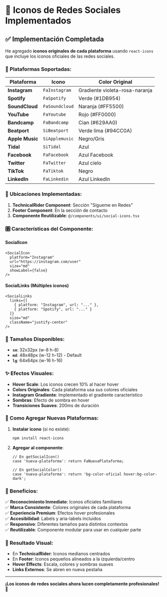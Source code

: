 # 🎨 Iconos de Redes Sociales Implementados

## ✅ Implementación Completada

He agregado **iconos originales de cada plataforma** usando `react-icons` que incluye los iconos oficiales de las redes sociales.

### 🔗 Plataformas Soportadas:

| Plataforma | Icono | Color Original |
|------------|-------|----------------|
| **Instagram** | `FaInstagram` | Gradiente violeta-rosa-naranja |
| **Spotify** | `FaSpotify` | Verde (#1DB954) |
| **SoundCloud** | `FaSoundcloud` | Naranja (#FF5500) |
| **YouTube** | `FaYoutube` | Rojo (#FF0000) |
| **Bandcamp** | `FaBandcamp` | Cian (#629AA0) |
| **Beatport** | `SiBeatport` | Verde lima (#94CC0A) |
| **Apple Music** | `SiApplemusic` | Negro/Gris |
| **Tidal** | `SiTidal` | Azul |
| **Facebook** | `FaFacebook` | Azul Facebook |
| **Twitter** | `FaTwitter` | Azul cielo |
| **TikTok** | `FaTiktok` | Negro |
| **LinkedIn** | `FaLinkedin` | Azul LinkedIn |

### 📍 Ubicaciones Implementadas:

1. **TechnicalRider Component**: Sección "Sígueme en Redes"
2. **Footer Component**: En la sección de contacto
3. **Componente Reutilizable**: `@/components/ui/social-icons.tsx`

### 🎛️ Características del Componente:

#### **SocialIcon**
```tsx
<SocialIcon 
  platform="Instagram" 
  url="https://instagram.com/user" 
  size="md" 
  showLabel={false}
/>
```

#### **SocialLinks** (Múltiples iconos)
```tsx
<SocialLinks 
  links={[
    { platform: "Instagram", url: "..." },
    { platform: "Spotify", url: "..." }
  ]} 
  size="md" 
  className="justify-center"
/>
```

### 🎨 Tamaños Disponibles:

- **`sm`**: 32x32px (w-8 h-8)
- **`md`**: 48x48px (w-12 h-12) - Default
- **`lg`**: 64x64px (w-16 h-16)

### ✨ Efectos Visuales:

- **Hover Scale**: Los iconos crecen 10% al hacer hover
- **Colors Originales**: Cada plataforma usa sus colores oficiales
- **Instagram Gradiente**: Implementado el gradiente característico
- **Sombras**: Efecto de sombra en hover
- **Transiciones Suaves**: 200ms de duración

### 🔧 Como Agregar Nuevas Plataformas:

1. **Instalar icono** (si no existe):
   ```bash
   npm install react-icons
   ```

2. **Agregar al componente**:
   ```tsx
   // En getSocialIcon()
   case 'nueva-plataforma': return FaNuevaPlataforma;
   
   // En getSocialColor()
   case 'nueva-plataforma': return 'bg-color-oficial hover:bg-color-dark';
   ```

### 🎯 Beneficios:

✅ **Reconocimiento Inmediato**: Iconos oficiales familiares  
✅ **Marca Consistente**: Colores originales de cada plataforma  
✅ **Experiencia Premium**: Efectos hover profesionales  
✅ **Accesibilidad**: Labels y aria-labels incluidos  
✅ **Responsivo**: Diferentes tamaños para distintos contextos  
✅ **Reutilizable**: Componente modular para usar en cualquier parte  

### 📱 Resultado Visual:

- En **TechnicalRider**: Iconos medianos centrados
- En **Footer**: Iconos pequeños alineados a la izquierda/centro
- **Hover Effects**: Escala, colores y sombras suaves
- **Links Externos**: Se abren en nueva pestaña

---

**¡Los iconos de redes sociales ahora lucen completamente profesionales! 🎊**
